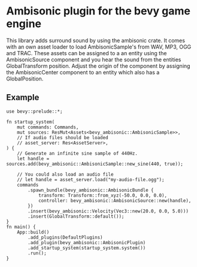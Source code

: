 # Ambisonic plugin for the bevy game engine

This library adds surround sound by using the ambisonic crate.
It comes with an own asset loader to load AmbisonicSample's from
WAV, MP3, OGG and TRAC.  These assets can be assigned to a an
entity using the AmbisonicSource component and you hear the sound
from the entities GlobalTransform position.  Adjust the origin of
the component by assigning the AmbisonicCenter component to an
entity which also has a GlobalPosition.

## Example

``` no_run
use bevy::prelude::*;

fn startup_system(
    mut commands: Commands,
    mut sources: ResMut<Assets<bevy_ambisonic::AmbisonicSample>>,
    // If audio files should be loaded
    // asset_server: Res<AssetServer>,
) {
    // Generate an infinite sine sample of 440Hz.
    let handle = sources.add(bevy_ambisonic::AmbisonicSample::new_sine(440, true));

    // You could also load an audio file
    // let handle = asset_server.load("my-audio-file.ogg");
    commands
        .spawn_bundle(bevy_ambisonic::AmbisonicBundle {
            transform: Transform::from_xyz(-50.0, 0.0, 0.0),
            controller: bevy_ambisonic::AmbisonicSource::new(handle),
        })
        .insert(bevy_ambisonic::Velocity(Vec3::new(20.0, 0.0, 5.0)))
        .insert(GlobalTransform::default());
}
fn main() {
    App::build()
        .add_plugins(DefaultPlugins)
        .add_plugin(bevy_ambisonic::AmbisonicPlugin)
        .add_startup_system(startup_system.system())
        .run();
}
```